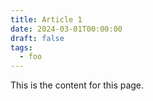 ```yaml
---
title: Article 1
date: 2024-03-01T00:00:00
draft: false
tags:
  - foo
---
```

This is the content for this page.